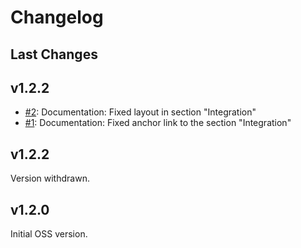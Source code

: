 # Changelog

## Last Changes


## v1.2.2

- [#2](https://github.com/LaxarJS/ax-html-display-widget/issues/2): Documentation: Fixed layout in section "Integration"
- [#1](https://github.com/LaxarJS/ax-html-display-widget/issues/1): Documentation: Fixed anchor link to the section "Integration"


## v1.2.2

Version withdrawn.


## v1.2.0

Initial OSS version.
